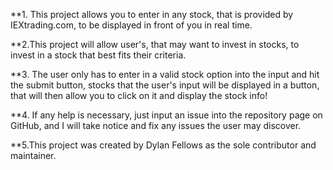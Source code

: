 **1. This project allows you to enter in any stock, that is provided by IEXtrading.com, to be displayed in front of you in real time. 

**2.This project will allow user's, that may want to invest in stocks, to invest in a stock that best fits their criteria. 

**3. The user only has to enter in a valid stock option into the input and hit the submit button, stocks that the user's input will be displayed in a button, that will then allow you to click on it and display the stock info! 

**4. If any help is necessary, just input an issue into the repository page on GitHub, and I will take notice and fix any issues the user may discover. 

**5.This project was created by Dylan Fellows as the sole contributor and maintainer.
